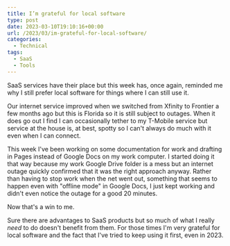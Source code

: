 ```yaml
---
title: I’m grateful for local software
type: post
date: 2023-03-10T19:10:16+00:00
url: /2023/03/im-grateful-for-local-software/
categories:
  - Technical
tags:
  - SaaS
  - Tools
---
```


SaaS services have their place but this week has, once again, reminded me why I still prefer local software for things where I can still use it.

Our internet service improved when we switched from Xfinity to Frontier a few months ago but this is Florida so it is still subject to outages. When it does go out I find I can occasionally tether to my T-Mobile service but service at the house is, at best, spotty so I can't always do much with it even when I can connect.

This week I've been working on some documentation for work and drafting in Pages instead of Google Docs on my work computer. I started doing it that way because my work Google Drive folder is a mess but an internet outage quickly confirmed that it was the right approach anyway. Rather than having to stop work when the net went out, something that seems to happen even with "offline mode" in Google Docs, I just kept working and didn't even notice the outage for a good 20 minutes.

Now that's a win to me.

Sure there are advantages to SaaS products but so much of what I really _need_ to do doesn't benefit from them. For those times I'm very grateful for local software and the fact that I've tried to keep using it first, even in 2023.